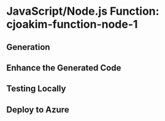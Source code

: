 # JavaScript/Node.js Function: cjoakim-function-node-1

## Generation


## Enhance the Generated Code


## Testing Locally


## Deploy to Azure 
